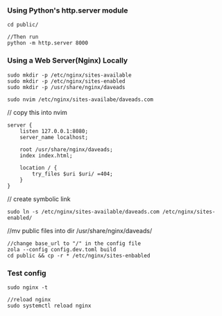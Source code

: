 ### Using Python's http.server module

```
cd public/

//Then run
python -m http.server 8000

```


### Using a Web Server(Nginx) Locally

```
sudo mkdir -p /etc/nginx/sites-available
sudo mkdir -p /etc/nginx/sites-enabled
sudo mkdir -p /usr/share/nginx/daveads

sudo nvim /etc/nginx/sites-availabe/daveads.com
```


// copy this into nvim 
```
server {
    listen 127.0.0.1:8080;
    server_name localhost;

    root /usr/share/nginx/daveads;
    index index.html;

    location / {
        try_files $uri $uri/ =404;
    }
}
```

// create symbolic link
```
sudo ln -s /etc/nginx/sites-available/daveads.com /etc/nginx/sites-enabled/
```


//mv public files into dir /usr/share/nginx/daveads/
```
//change base_url to "/" in the config file
zola --config config.dev.toml build
cd public && cp -r * /etc/nginx/sites-enbabled
```


### Test config
```
sudo nginx -t

//reload nginx 
sudo systemctl reload nginx

```
